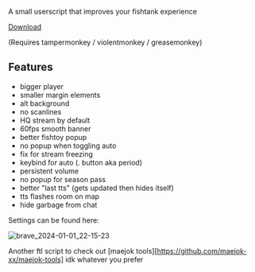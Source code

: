 A small userscript that improves your fishtank experience

[Download](https://github.com/codironblade/BetterFishtankS2/raw/main/ftl.user.js)

(Requires tampermonkey / violentmonkey / greasemonkey)

## Features
- bigger player
- smaller margin elements
- alt background
- no scanlines
- HQ stream by default
- 60fps smooth banner
- better fishtoy popup
- no popup when toggling auto
- fix for stream freezing
- keybind for auto (. button aka period)
- persistent volume
- no popup for season pass
- better "last tts" (gets updated then hides itself)
- tts flashes room on map
- hide garbage from chat

Settings can be found here:

![brave_2024-01-01_22-15-23](https://github.com/codironblade/BetterFishtankS2/assets/133949229/51351b67-e8c3-4f6f-a18c-b6da93c75a11)

Another ftl script to check out [maejok tools][https://github.com/maejok-xx/maejok-tools] idk whatever you prefer
